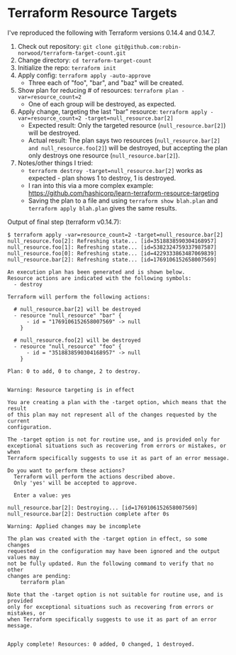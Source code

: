# Terraform Resource Targets

I've reproduced the following with Terraform versions 0.14.4 and 0.14.7.

1. Check out repository: `git clone git@github.com:robin-norwood/terraform-target-count.git`
1. Change directory: `cd terraform-target-count`
1. Initialize the repo: `terraform init`
1. Apply config: `terraform apply -auto-approve`
   * Three each of "foo", "bar", and "baz" will be created.
1. Show plan for reducing # of resources: `terraform plan -var=resource_count=2`
   * One of each group will be destroyed, as expected.
1. Apply change, targeting the last "bar" resource: `terraform apply -var=resource_count=2 -target=null_resource.bar[2]`
   * Expected result: Only the targeted resource (`null_resource.bar[2]`) will be destroyed.
   * Actual result: The plan says two resources (`null_resource.bar[2] and null_resource.foo[2]`) will be destroyed, but accepting the plan only destroys one resource (`null_resource.bar[2]`).
1. Notes/other things I tried:
   * `terraform destroy -target=null_resource.bar[2]` works as expected - plan shows 1 to destroy, 1 is destroyed.
   * I ran into this via a more complex example: https://github.com/hashicorp/learn-terraform-resource-targeting
   * Saving the plan to a file and using `terraform show blah.plan` and `terraform apply blah.plan` gives the same results.

Output of final step (terraform v0.14.7):

```raw
$ terraform apply -var=resource_count=2 -target=null_resource.bar[2]
null_resource.foo[2]: Refreshing state... [id=3518838590304168957]
null_resource.foo[1]: Refreshing state... [id=5382324759337987587]
null_resource.foo[0]: Refreshing state... [id=4229333863487069839]
null_resource.bar[2]: Refreshing state... [id=1769106152658007569]

An execution plan has been generated and is shown below.
Resource actions are indicated with the following symbols:
  - destroy

Terraform will perform the following actions:

  # null_resource.bar[2] will be destroyed
  - resource "null_resource" "bar" {
      - id = "1769106152658007569" -> null
    }

  # null_resource.foo[2] will be destroyed
  - resource "null_resource" "foo" {
      - id = "3518838590304168957" -> null
    }

Plan: 0 to add, 0 to change, 2 to destroy.


Warning: Resource targeting is in effect

You are creating a plan with the -target option, which means that the result
of this plan may not represent all of the changes requested by the current
configuration.
		
The -target option is not for routine use, and is provided only for
exceptional situations such as recovering from errors or mistakes, or when
Terraform specifically suggests to use it as part of an error message.

Do you want to perform these actions?
  Terraform will perform the actions described above.
  Only 'yes' will be accepted to approve.

  Enter a value: yes

null_resource.bar[2]: Destroying... [id=1769106152658007569]
null_resource.bar[2]: Destruction complete after 0s

Warning: Applied changes may be incomplete

The plan was created with the -target option in effect, so some changes
requested in the configuration may have been ignored and the output values may
not be fully updated. Run the following command to verify that no other
changes are pending:
    terraform plan
	
Note that the -target option is not suitable for routine use, and is provided
only for exceptional situations such as recovering from errors or mistakes, or
when Terraform specifically suggests to use it as part of an error message.


Apply complete! Resources: 0 added, 0 changed, 1 destroyed.
```
